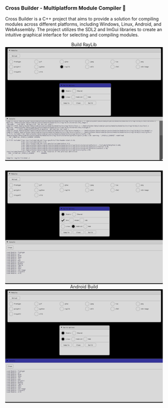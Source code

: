 ### Cross Builder - Multiplatform Module Compiler 👀 <br>

Cross Builder is a C++ project that aims to provide a solution for compiling modules across different platforms, including Windows, Linux, Android, and WebAssembly. 
The project utilizes the SDL2 and ImGui libraries to create an intuitive graphical interface for selecting and compiling modules.



<div id="raw" align="center">

<div>

 Build RayLib
<br />
<img align="center"  src="https://github.com/akadjoker/SDLBuilder/blob/f38f46c2c1af56fc6d1f2751f70119c34a58842d/images/screenshot1.jpeg?raw=true"  />

 <br />
<img align="center"  src="https://github.com/akadjoker/SDLBuilder/blob/f38f46c2c1af56fc6d1f2751f70119c34a58842d/images/screenshot2.jpeg?raw=true"  />

  
 <br />
 Android Build
<img align="center"  src="https://github.com/akadjoker/SDLBuilder/blob/a93cdc2dcaffe4284074b2a58fb9f95679fd6a81/images/screenshot5.jpeg?raw=true"  />

</div>

</div>
